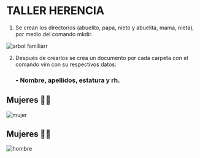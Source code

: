 # TALLER HERENCIA

 
1. Se crean los directorios (abuelito, papa, nieto y abuelita, mama, nieta), por medio del comando mkdir.




![arbol familiarr](https://user-images.githubusercontent.com/100176897/163726110-3b18750c-d567-4f1c-9c2e-87d7cec5999e.png)




2.	Después de crearlos se crea un documento por cada carpeta con el comando vim con su respectivos datos:
     ### - Nombre, apellidos, estatura y rh.


## Mujeres 👩🏽

![mujer](https://user-images.githubusercontent.com/100176897/163726461-6d663508-017b-4a76-b404-534fb356d88a.png)


## Mujeres 👨🏽



![hombre](https://user-images.githubusercontent.com/100176897/163726574-e2b479e1-9294-4e4f-ae0c-2c0a1fcd57f5.png)


